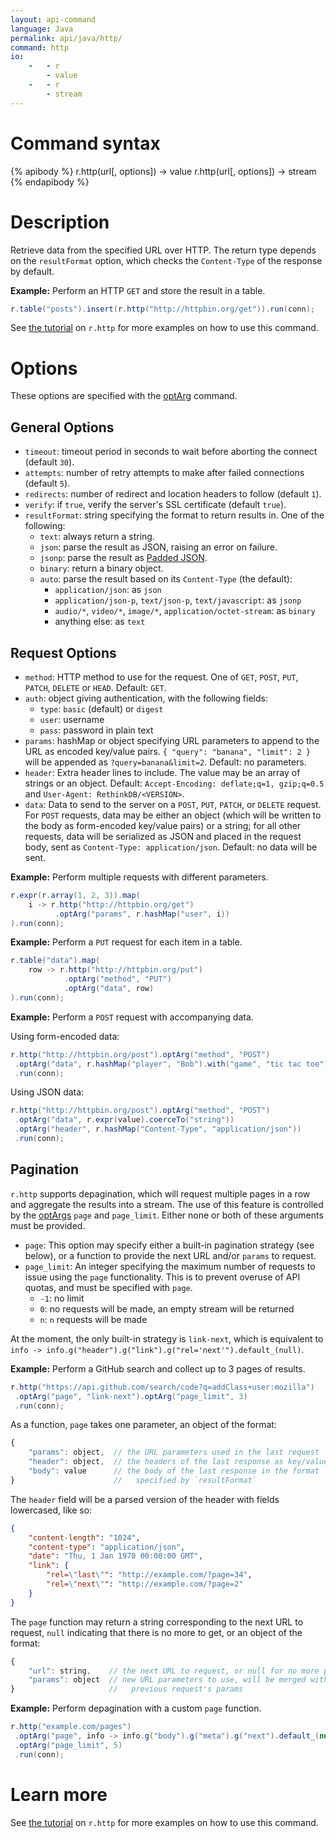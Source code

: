 ```yaml
---
layout: api-command
language: Java
permalink: api/java/http/
command: http
io:
    -   - r
        - value
    -   - r
        - stream
---
```


# Command syntax #

{% apibody %}
r.http(url[, options]) &rarr; value
r.http(url[, options]) &rarr; stream
{% endapibody %}

# Description #

Retrieve data from the specified URL over HTTP.  The return type depends on the `resultFormat` option, which checks the `Content-Type` of the response by default.

__Example:__ Perform an HTTP `GET` and store the result in a table.

```java
r.table("posts").insert(r.http("http://httpbin.org/get")).run(conn);
```

<!-- stop -->

See [the tutorial](/docs/external-api-access/) on `r.http` for more examples on how to use this command.

# Options #

These options are specified with the [optArg](/api/java/optarg) command.

## General Options ##

* `timeout`: timeout period in seconds to wait before aborting the connect (default `30`).
* `attempts`: number of retry attempts to make after failed connections (default `5`).
* `redirects`: number of redirect and location headers to follow (default `1`).
* `verify`: if `true`, verify the server's SSL certificate (default `true`).
* `resultFormat`: string specifying the format to return results in. One of the following:
    * `text`: always return a string.
    * `json`: parse the result as JSON, raising an error on failure.
    * `jsonp`: parse the result as [Padded JSON][jsonp].
    * `binary`: return a binary object.
    * `auto`: parse the result based on its `Content-Type` (the default):
        * `application/json`: as `json`
        * `application/json-p`, `text/json-p`, `text/javascript`: as `jsonp`
        * `audio/*`, `video/*`, `image/*`, `application/octet-stream`: as `binary`
        * anything else: as `text`

[jsonp]: https://en.wikipedia.org/wiki/JSONP

## Request Options

* `method`: HTTP method to use for the request. One of `GET`, `POST`, `PUT`, `PATCH`, `DELETE` or `HEAD`. Default: `GET`.
* `auth`: object giving authentication, with the following fields:
    * `type`: `basic` (default) or `digest`
    * `user`: username
    * `pass`: password in plain text
* `params`: hashMap or object specifying URL parameters to append to the URL as encoded key/value pairs. `{ "query": "banana", "limit": 2 }` will be appended as `?query=banana&limit=2`. Default: no parameters.
* `header`: Extra header lines to include. The value may be an array of strings or an object. Default: `Accept-Encoding: deflate;q=1, gzip;q=0.5` and `User-Agent: RethinkDB/<VERSION>`.
* `data`: Data to send to the server on a `POST`, `PUT`, `PATCH`, or `DELETE` request. For `POST` requests, data may be either an object (which will be written to the body as form-encoded key/value pairs) or a string; for all other requests, data will be serialized as JSON and placed in the request body, sent as `Content-Type: application/json`. Default: no data will be sent.

__Example:__ Perform multiple requests with different parameters.

```java
r.expr(r.array(1, 2, 3)).map(
    i -> r.http("http://httpbin.org/get")
          .optArg("params", r.hashMap("user", i))
).run(conn);
```

__Example:__ Perform a `PUT` request for each item in a table.

```java
r.table("data").map(
    row -> r.http("http://httpbin.org/put")
            .optArg("method", "PUT")
            .optArg("data", row)
).run(conn);
```

__Example:__ Perform a `POST` request with accompanying data.

Using form-encoded data:

```java
r.http("http://httpbin.org/post").optArg("method", "POST")
 .optArg("data", r.hashMap("player", "Bob").with("game", "tic tac toe"))
 .run(conn);
```

Using JSON data:

```java
r.http("http://httpbin.org/post").optArg("method", "POST")
 .optArg("data", r.expr(value).coerceTo("string"))
 .optArg("header", r.hashMap("Content-Type", "application/json"))
 .run(conn);
```

## Pagination

`r.http` supports depagination, which will request multiple pages in a row and aggregate the results into a stream.  The use of this feature is controlled by the [optArgs](/api/java/optarg) `page` and `page_limit`.  Either none or both of these arguments must be provided.

* `page`: This option may specify either a built-in pagination strategy (see below), or a function to provide the next URL and/or `params` to request.
* `page_limit`: An integer specifying the maximum number of requests to issue using the `page` functionality.  This is to prevent overuse of API quotas, and must be specified with `page`.
    * `-1`: no limit
    * `0`: no requests will be made, an empty stream will be returned
    * `n`: `n` requests will be made

At the moment, the only built-in strategy is `link-next`, which is equivalent to `info -> info.g("header").g("link").g("rel='next'").default_(null)`.

__Example:__ Perform a GitHub search and collect up to 3 pages of results.

```java
r.http("https://api.github.com/search/code?q=addClass+user:mozilla")
 .optArg("page", "link-next").optArg("page_limit", 3)
 .run(conn);
```

As a function, `page` takes one parameter, an object of the format:

```js
{
    "params": object,  // the URL parameters used in the last request
    "header": object,  // the headers of the last response as key/value pairs
    "body": value      // the body of the last response in the format
}                      //   specified by `resultFormat`
```

The `header` field will be a parsed version of the header with fields lowercased, like so:

```json
{
    "content-length": "1024",
    "content-type": "application/json",
    "date": "Thu, 1 Jan 1970 00:00:00 GMT",
    "link": {
        "rel=\"last\"": "http://example.com/?page=34",
        "rel=\"next\"": "http://example.com/?page=2"
    }
}
```

The `page` function may return a string corresponding to the next URL to request, `null` indicating that there is no more to get, or an object of the format:

```js
{
    "url": string,    // the next URL to request, or null for no more pages
    "params": object  // new URL parameters to use, will be merged with the
}                     //   previous request's params
```

__Example:__ Perform depagination with a custom `page` function.

```java
r.http("example.com/pages")
 .optArg("page", info -> info.g("body").g("meta").g("next").default_(null))
 .optArg("page_limit", 5)
 .run(conn);
```

# Learn more

See [the tutorial](/docs/external-api-access/) on `r.http` for more examples on how to use this command.
